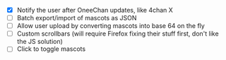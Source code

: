 - [x] Notify the user after OneeChan updates, like 4chan X
- [ ] Batch export/import of mascots as JSON
- [ ] Allow user upload by converting mascots into base 64 on the fly
- [ ] Custom scrollbars (will require Firefox fixing their stuff first, don't like the JS solution)
- [ ] Click to toggle mascots
